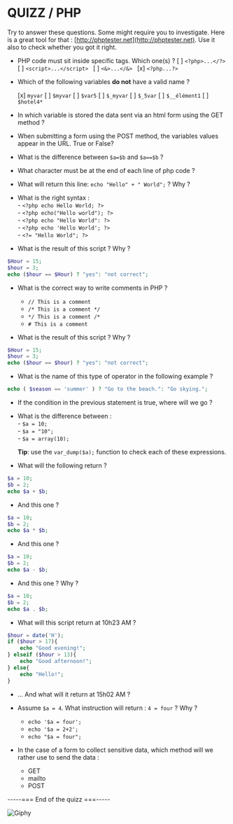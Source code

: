 # QUIZZ / PHP

Try to answer these questions. Some might require you to investigate. Here is a great tool for that : [http://phptester.net](http://phptester.net). Use it also to check whether you got it right. 

- PHP code must sit inside specific tags. Which one(s) ?
	[ ]  `<?php>...</?>`  
	[ ]  `<script>...</script> ` 
	[ ] `<&>...</&> ` 
	[x] `<?php...?>`

- Which of the following variables **do not** have a valid name ? 
  
	[x] `myvar`
	[ ] `$myvar`
	[ ] `$var5`
	[ ] `$_myvar`
	[ ] `$_5var`
	[ ] `$__élément1`
	[ ] `$hotel4*`


- In which variable is stored the data sent via an html form using the GET method ? 
- When submitting a form using the POST method, the variables values appear in the URL. True or False?
- What is the difference between `$a=$b` and `$a==$b` ?
- What character must be at the end of each line of php code ?
- What will return this line: `echo "Hello" + " World";` ? Why ?
- What is the right syntax :  
 		- `<?php echo Hello World; ?>`  
		- `<?php echo("Hello world"); ?>`  
		- `<?php echo "Hello World": ?>`  
		- `<?php echo 'Hello World'; ?>`  
		- `<?= "Hello World"; ?>` 
 
- What is the result of this script ? Why ?

```php  
$Hour = 15;
$hour = 3;
echo ($hour == $Hour) ? "yes": "not correct";
```

- What is the correct way to write comments in PHP ?
	- `// This is a comment `
	- `/* This is a comment */ `  
	- `*/ This is a comment /* `  
	- `# This is a comment`  

- What is the result of this script ? Why ?

```php  
$Hour = 15;
$hour = 3;
echo ($hour == $hour) ? "yes": "not correct";
```

-  What is the name of this type of operator in the following example ?

```php  
echo ( $season == 'summer' ) ? "Go to the beach.": "Go skying.";
```
- If the condition in the previous statement is true, where will we go ?

- What is the difference between :  
		- `$a = 10;`  
		- `$a = "10";`  
		- `$a = array(10); `   

	**Tip**: use the `var_dump($a);` function to check each of these expressions.

- What will the following return ?

```php  
$a = 10;  
$b = 2;  
echo $a + $b;  
```

- And this one ? 

```php  
$a = 10;  
$b = 2;  
echo $a * $b;  
```

- And this one ? 

```php  
$a = 10;  
$b = 2;  
echo $a - $b;  
```

- And this one ? Why ?

```php  
$a = 10;  
$b = 2;  
echo $a . $b;  
```

- What will this script return at 10h23 AM ?

```php  
$hour = date('H');
if ($hour > 17){
	echo "Good evening!";
} elseif ($hour > 13){
	echo "Good afternoon!";
} else{
	echo "Hello!";
}
```

- ... And what will it return at 15h02 AM ?
- Assume `$a = 4`. What instruction will return : `4 = four` ? Why ?

	- `echo '$a = four';`
	- `echo '$a = 2+2';`
	- `echo "$a = four";`

- In the case of a form to collect sensitive data, which method will we rather use to send the data :  
	- GET
	- mailto
	- POST

 -----=== End of the quizz ===-----

![Giphy](http://media0.giphy.com/media/ByJey854EnFZe/giphy.gif)